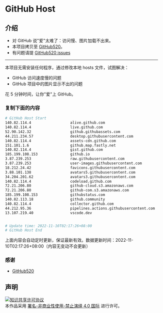 # GitHub Host
## 介绍
- 对 GitHub 说"爱"太难了：访问慢、图片加载不出来。
- 本项目拷贝至 [GitHub520](https://github.com/521xueweihan/GitHub520)。
- 有问题请提 [GitHub520 issues](https://github.com/521xueweihan/GitHub520/issues/new)

---

本项目无需安装任何程序，通过修改本地 hosts 文件，试图解决：
- GitHub 访问速度慢的问题
- GitHub 项目中的图片显示不出的问题

花 5 分钟时间，让你"爱"上 GitHub。

### 复制下面的内容
```bash
# GitHub Host Start
140.82.114.4                  alive.github.com
140.82.114.4                  live.github.com
52.90.142.32                  github.githubassets.com
44.211.234.57                 desktop.githubusercontent.com
140.82.114.4                  assets-cdn.github.com
151.101.1.6                   github.map.fastly.net
140.82.114.4                  gist.github.com
185.199.108.153               github.io
3.87.239.253                  raw.githubusercontent.com
3.87.239.253                  user-images.githubusercontent.com
18.212.24.42                  favicons.githubusercontent.com
3.88.101.138                  avatars5.githubusercontent.com
34.204.201.62                 avatars3.githubusercontent.com
140.82.114.4                  codeload.github.com
72.21.206.80                  github-cloud.s3.amazonaws.com
72.21.206.80                  github-com.s3.amazonaws.com
185.199.108.153               githubstatus.com
140.82.113.18                 github.community
140.82.114.4                  collector.github.com
44.212.95.36                  pipelines.actions.githubusercontent.com
13.107.219.40                 vscode.dev


# Update time: 2022-11-10T02:17:26+08:00
# GitHub Host End

```
上面内容会自动定时更新，保证最新有效。数据更新时间：2022-11-10T02:17:26+08:00（内容无变动不会更新）

### 感谢

- [GitHub520](https://github.com/521xueweihan/GitHub520)

## 声明
<a rel="license" href="https://creativecommons.org/licenses/by-nc-nd/4.0/deed.zh"><img alt="知识共享许可协议" style="border-width: 0" src="https://licensebuttons.net/l/by-nc-nd/4.0/88x31.png"></a><br>本作品采用 <a rel="license" href="https://creativecommons.org/licenses/by-nc-nd/4.0/deed.zh">署名-非商业性使用-禁止演绎 4.0 国际</a> 进行许可。